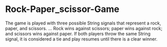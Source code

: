 # Rock-Paper_scissor-Game

The game is played with three possible String signals that represent a rock, paper, and scissors. ... Rock wins against scissors; paper wins against rock; and scissors wins against paper. If both players throw the same String signal, it is considered a tie and play resumes until there is a clear winner.
